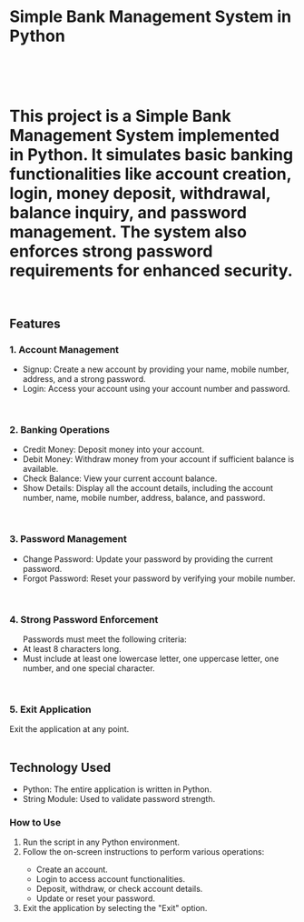 <h1>Simple Bank Management System in Python<h1>
<br><br>
This project is a Simple Bank Management System implemented in Python. It simulates basic banking functionalities like account creation, login, money deposit, withdrawal, balance inquiry, and password management. The system also enforces strong password requirements for enhanced security.
<br><br>

<h2>Features</h2>
<h3>1. Account Management</h3>
<ul>
<li>Signup: Create a new account by providing your name, mobile number, address, and a strong password.</li>
<li>Login: Access your account using your account number and password.</li>
</ul>
<br>
<h3>2. Banking Operations</h3>
<ul>
<li>Credit Money: Deposit money into your account.</li>
<li>Debit Money: Withdraw money from your account if sufficient balance is available.</li>
<li>Check Balance: View your current account balance.</li>
<li>Show Details: Display all the account details, including the account number, name, mobile number, address, balance, and password.</li>
</ul>
<br>
<h3>3. Password Management</h3>
<ul>
<li>Change Password: Update your password by providing the current password.</li>
<li>Forgot Password: Reset your password by verifying your mobile number.</li>
</ul>
<br>

<h3>4. Strong Password Enforcement</h3>
<ul>
Passwords must meet the following criteria:
<li>At least 8 characters long.</li>
<li>Must include at least one lowercase letter, one uppercase letter, one number, and one special character.</li>
</ul>
<br>
<h3>5. Exit Application</h3>
Exit the application at any point.
<br><br>

<h2>Technology Used</h2>
<ul>
  <li>Python: The entire application is written in Python.</li>
  <li>String Module: Used to validate password strength.</li>
</ul>

<h3>How to Use</h3>
<ol>
  <li>Run the script in any Python environment.</li>
  <li>Follow the on-screen instructions to perform various operations:</li>
  <ul>
    <li>Create an account.</li>
    <li>Login to access account functionalities.</li>
    <li>Deposit, withdraw, or check account details.</li>
    <li>Update or reset your password.</li>
  </ul>
  <li>Exit the application by selecting the "Exit" option.</li>
</ol>
